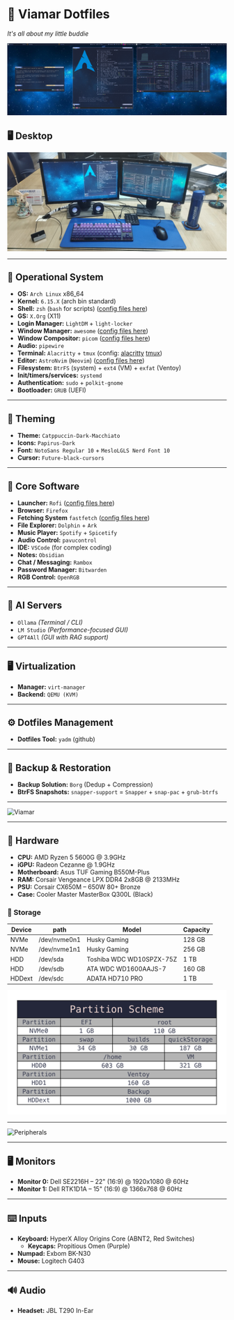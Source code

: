# 🌊 Viamar Dotfiles  

*It's all about my little buddie*

![Fastfetch](https://github.com/jKy0n/Viamar-dotfiles/blob/master/Pictures/Viamar-PC-media/fastfetch-ArchLogo-assis-03-Apr-2025.png)


## 🖥️ Desktop

![Desktop](https://github.com/jKy0n/Viamar-dotfiles/blob/master/Pictures/Viamar-PC-media/desktop-03-Apr-2025.jpg)

---

## 🧬 Operational System

- **OS:** `Arch Linux` x86_64
- **Kernel:** `6.15.X` (arch bin standard)
- **Shell:** `zsh` (`bash` for scripts) ([config files here](https://github.com/jKy0n/Viamar-dotfiles/tree/master/.config/zsh))
- **GS:** `X.Org` (X11)
- **Login Manager:** `LightDM` + `light-locker`
- **Window Manager:** `awesome` ([config files here](https://github.com/jKy0n/Viamar-dotfiles/tree/master/.config/awesome))
- **Window Compositor:** `picom` ([config files here](https://github.com/jKy0n/Viamar-dotfiles/tree/master/.config/picom))
- **Audio:** `pipewire`
- **Terminal:** `Alacritty` + `tmux` (config: [alacritty](https://github.com/jKy0n/Viamar-dotfiles/tree/master/.config/alacritty) [tmux](https://github.com/jKy0n/Viamar-dotfiles/tree/master/.config/tmux))
- **Editor:** `AstroNvim` (`Neovim`) ([config files here](https://github.com/jKy0n/AstroNvim.config))
- **Filesystem:** `BtrFS` (system) + `ext4` (VM) + `exfat` (Ventoy)
- **Init/timers/services:** `systemd`
- **Authentication:** `sudo` + `polkit-gnome`
- **Bootloader:** `GRUB` (UEFI)

---

## 🎨 Theming

- **Theme:** `Catppuccin-Dark-Macchiato`
- **Icons:** `Papirus-Dark`
- **Font:** `NotoSans Regular 10` + `MesloLGLS Nerd Font 10`
- **Cursor:** `Future-black-cursors`

---

## 🧠 Core Software

- **Launcher:** `Rofi` ([config files here](https://github.com/jKy0n/Viamar-dotfiles/tree/master/.config/rofi))
- **Browser:** `Firefox`
- **Fetching System** `fastfetch` ([config files here](https://github.com/jKy0n/Viamar-dotfiles/tree/master/.config/fastfetch))
- **File Explorer:** `Dolphin` + `Ark`
- **Music Player:** `Spotify` + `Spicetify`
- **Audio Control:** `pavucontrol`
- **IDE:** `VSCode` (for complex coding)
- **Notes:** `Obsidian`
- **Chat / Messaging:** `Rambox`
- **Password Manager:** `Bitwarden`
- **RGB Control:** `OpenRGB`

---

## 🤖 AI Servers

- `Ollama` *(Terminal / CLI)*  
- `LM Studio` *(Performance-focused GUI)*  
- `GPT4All` *(GUI with RAG support)*  

---

## 🖥️ Virtualization

- **Manager:** `virt-manager`  
- **Backend:** `QEMU (KVM)`

---

## ⚙️ Dotfiles Management

- **Dotfiles Tool:** `yadm` (github)

---

## 🔄 Backup & Restoration

- **Backup Solution:** `Borg` (Dedup + Compression)
- **BtrFS Snapshots:** `snapper-support` = `Snapper` + `snap-pac` + `grub-btrfs`

---

![Viamar](https://github.com/jKy0n/Viamar-dotfiles/blob/master/Pictures/Viamar-PC-media/viamar-25-06-2025.jpg)

---

## 🧱 Hardware

- **CPU:** AMD Ryzen 5 5600G @ 3.9GHz  
- **iGPU:** Radeon Cezanne @ 1.9GHz  
- **Motherboard:** Asus TUF Gaming B550M-Plus  
- **RAM:** Corsair Vengeance LPX DDR4 2x8GB @ 2133MHz  
- **PSU:** Corsair CX650M – 650W 80+ Bronze  
- **Case:** Cooler Master MasterBox Q300L (Black)  

### 💾 Storage 

| Device |     path     |          Model           | Capacity |
|--------|--------------|--------------------------|----------|
|  NVMe  | /dev/nvme0n1 |       Husky Gaming       |  128 GB  |
|  NVMe  | /dev/nvme1n1 |       Husky Gaming       |  256 GB  |
|  HDD   |   /dev/sda   | Toshiba WDC WD10SPZX-75Z |   1 TB   |
|  HDD   |   /dev/sdb   |   ATA WDC WD1600AAJS-7   |  160 GB  |
| HDDext |   /dev/sdc   |     ADATA HD710 PRO      |   1 TB   |


![Partition Scheme](https://github.com/jKy0n/Viamar-dotfiles/blob/master/Pictures/Viamar-PC-media/PartitionScheme-27-06-2025.png)

---

![Peripherals](https://github.com/jKy0n/Viamar-dotfiles/blob/master/Pictures/Viamar-PC-media/peripherals-03-Apr-2025.jpg)

---

## 🖥️ Monitors

- **Monitor 0:** Dell SE2216H – 22" (16:9) @ 1920x1080 @ 60Hz  
- **Monitor 1:** Dell RTK1D1A – 15" (16:9) @ 1366x768 @ 60Hz  

---

## ⌨️ Inputs

- **Keyboard:** HyperX Alloy Origins Core (ABNT2, Red Switches)  
  - **Keycaps:** Propitious Omen (Purple)  
- **Numpad:** Exbom BK-N30  
- **Mouse:** Logitech G403  

---

## 🔊 Audio

- **Headset:** JBL T290 In-Ear